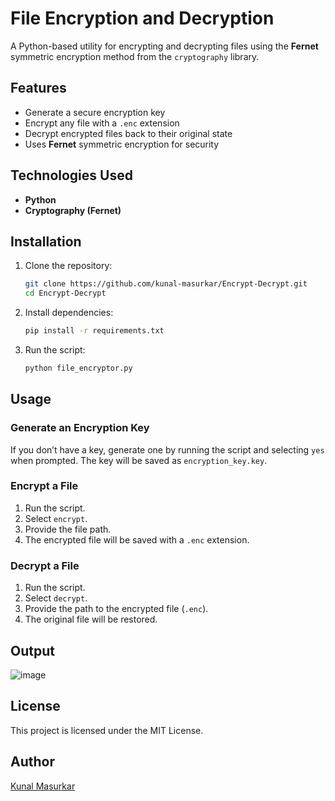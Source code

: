 # File Encryption and Decryption

A Python-based utility for encrypting and decrypting files using the **Fernet** symmetric encryption method from the `cryptography` library.

## Features
- Generate a secure encryption key
- Encrypt any file with a `.enc` extension
- Decrypt encrypted files back to their original state
- Uses **Fernet** symmetric encryption for security

## Technologies Used
- **Python**
- **Cryptography (Fernet)**

## Installation

1. Clone the repository:
   ```sh
   git clone https://github.com/kunal-masurkar/Encrypt-Decrypt.git
   cd Encrypt-Decrypt
   ```
2. Install dependencies:
   ```sh
   pip install -r requirements.txt
   ```
3. Run the script:
   ```sh
   python file_encryptor.py
   ```

## Usage

### Generate an Encryption Key
If you don’t have a key, generate one by running the script and selecting `yes` when prompted. The key will be saved as `encryption_key.key`.

### Encrypt a File
1. Run the script.
2. Select `encrypt`.
3. Provide the file path.
4. The encrypted file will be saved with a `.enc` extension.

### Decrypt a File
1. Run the script.
2. Select `decrypt`.
3. Provide the path to the encrypted file (`.enc`).
4. The original file will be restored.

## Output
![image](https://github.com/user-attachments/assets/a8adba89-da03-456e-8e42-c465bf4d197c)


## License
This project is licensed under the MIT License.

## Author
[Kunal Masurkar](https://github.com/kunal-masurkar)
